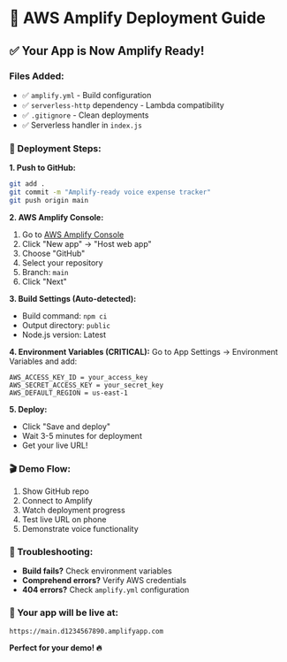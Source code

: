 # 🚀 AWS Amplify Deployment Guide

## ✅ Your App is Now Amplify Ready!

### **Files Added:**
- ✅ `amplify.yml` - Build configuration
- ✅ `serverless-http` dependency - Lambda compatibility
- ✅ `.gitignore` - Clean deployments
- ✅ Serverless handler in `index.js`

### **🎯 Deployment Steps:**

**1. Push to GitHub:**
```bash
git add .
git commit -m "Amplify-ready voice expense tracker"
git push origin main
```

**2. AWS Amplify Console:**
1. Go to [AWS Amplify Console](https://console.aws.amazon.com/amplify/)
2. Click "New app" → "Host web app"
3. Choose "GitHub"
4. Select your repository
5. Branch: `main`
6. Click "Next"

**3. Build Settings (Auto-detected):**
- Build command: `npm ci`
- Output directory: `public`
- Node.js version: Latest

**4. Environment Variables (CRITICAL):**
Go to App Settings → Environment Variables and add:
```
AWS_ACCESS_KEY_ID = your_access_key
AWS_SECRET_ACCESS_KEY = your_secret_key
AWS_DEFAULT_REGION = us-east-1
```

**5. Deploy:**
- Click "Save and deploy"
- Wait 3-5 minutes for deployment
- Get your live URL!

### **🎬 Demo Flow:**
1. Show GitHub repo
2. Connect to Amplify
3. Watch deployment progress
4. Test live URL on phone
5. Demonstrate voice functionality

### **🔧 Troubleshooting:**
- **Build fails?** Check environment variables
- **Comprehend errors?** Verify AWS credentials
- **404 errors?** Check `amplify.yml` configuration

### **🚀 Your app will be live at:**
`https://main.d1234567890.amplifyapp.com`

**Perfect for your demo! 🔥**